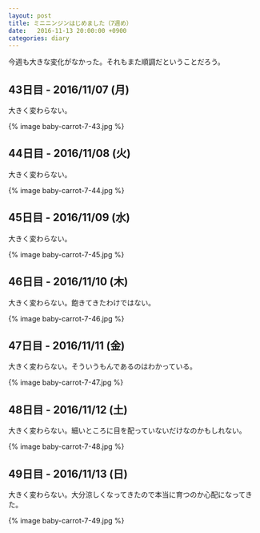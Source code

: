 ```yaml
---
layout: post
title: ミニニンジンはじめました（7週め）
date:   2016-11-13 20:00:00 +0900
categories: diary
---
```

今週も大きな変化がなかった。それもまた順調だということだろう。


## 43日目 - 2016/11/07 (月)
大きく変わらない。

{% image baby-carrot-7-43.jpg %}

## 44日目 - 2016/11/08 (火)
大きく変わらない。

{% image baby-carrot-7-44.jpg %}

## 45日目 - 2016/11/09 (水)
大きく変わらない。

{% image baby-carrot-7-45.jpg %}

## 46日目 - 2016/11/10 (木)
大きく変わらない。飽きてきたわけではない。

{% image baby-carrot-7-46.jpg %}

## 47日目 - 2016/11/11 (金)
大きく変わらない。そういうもんであるのはわかっている。

{% image baby-carrot-7-47.jpg %}

## 48日目 - 2016/11/12 (土)
大きく変わらない。細いところに目を配っていないだけなのかもしれない。

{% image baby-carrot-7-48.jpg %}

## 49日目 - 2016/11/13 (日)
大きく変わらない。大分涼しくなってきたので本当に育つのか心配になってきた。

{% image baby-carrot-7-49.jpg %}


